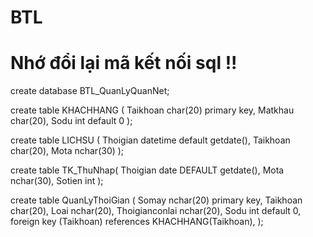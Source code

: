 # BTL
# Nhớ đổi lại mã kết nối sql !!




create database BTL_QuanLyQuanNet;

create table KHACHHANG (
	Taikhoan char(20) primary key,
	Matkhau char(20),
	Sodu int default 0
);

create table LICHSU (
	Thoigian datetime default getdate(),
	Taikhoan char(20),
	Mota nchar(30)
);

create table TK_ThuNhap(
	Thoigian date DEFAULT getdate(),
	Mota nchar(30),
	Sotien int
);

create table QuanLyThoiGian (
	Somay nchar(20) primary key,
	Taikhoan char(20),
	Loai nchar(20),
	Thoigianconlai nchar(20),
	Sodu int default 0,
	foreign key (Taikhoan) references KHACHHANG(Taikhoan),
);
